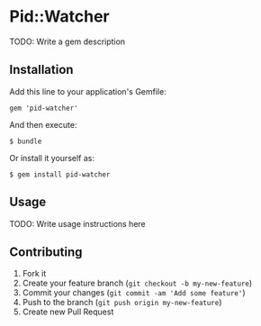 # Pid::Watcher

TODO: Write a gem description

## Installation

Add this line to your application's Gemfile:

    gem 'pid-watcher'

And then execute:

    $ bundle

Or install it yourself as:

    $ gem install pid-watcher

## Usage

TODO: Write usage instructions here

## Contributing

1. Fork it
2. Create your feature branch (`git checkout -b my-new-feature`)
3. Commit your changes (`git commit -am 'Add some feature'`)
4. Push to the branch (`git push origin my-new-feature`)
5. Create new Pull Request
